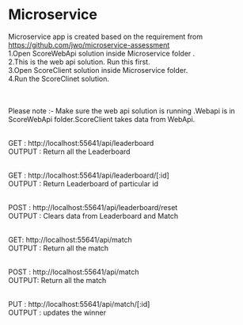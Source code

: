 # Microservice
Microservice  app is created based on the requirement from https://github.com/jwo/microservice-assessment <br/>
1.Open ScoreWebApi solution inside Microservice folder .</br>
2.This is the web api solution. Run this first.</br>
3.Open ScoreClient solution inside Microservice folder.</br>
4.Run the ScoreClinet solution.</br>
</br> </br>

Please note :- Make sure the web api solution is running .Webapi is in ScoreWebApi folder.ScoreClient takes data from WebApi.

</br>
GET : http://localhost:55641/api/leaderboard </br>
OUTPUT : Return all the Leaderboard</br></br>

GET : http://localhost:55641/api/leaderboard/[:id] </br>
OUTPUT : Return Leaderboard of particular id </br></br>

POST : http://localhost:55641/api/leaderboard/reset</br>
OUTPUT : Clears data from Leaderboard and Match</br></br>

GET: http://localhost:55641/api/match</br>
OUTPUT : Return all the match</br></br>

POST : http://localhost:55641/api/match</br>
OUTPUT: Return all the match</br></br>

PUT : http://localhost:55641/api/match/[:id]</br>
OUTPUT : updates the winner
